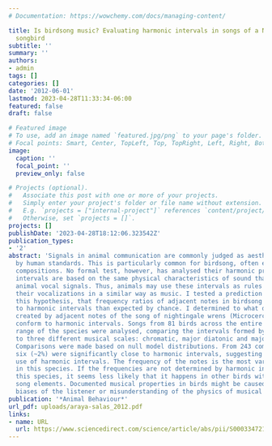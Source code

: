 ```yaml
---
# Documentation: https://wowchemy.com/docs/managing-content/

title: Is birdsong music? Evaluating harmonic intervals in songs of a Neotropical
  songbird
subtitle: ''
summary: ''
authors:
- admin
tags: []
categories: []
date: '2012-06-01'
lastmod: 2023-04-28T11:33:34-06:00
featured: false
draft: false

# Featured image
# To use, add an image named `featured.jpg/png` to your page's folder.
# Focal points: Smart, Center, TopLeft, Top, TopRight, Left, Right, BottomLeft, Bottom, BottomRight.
image:
  caption: ''
  focal_point: ''
  preview_only: false

# Projects (optional).
#   Associate this post with one or more of your projects.
#   Simply enter your project's folder or file name without extension.
#   E.g. `projects = ["internal-project"]` references `content/project/deep-learning/index.md`.
#   Otherwise, set `projects = []`.
projects: []
publishDate: '2023-04-28T18:12:06.323542Z'
publication_types:
- '2'
abstract: 'Signals in animal communication are commonly judged as aesthetically appealing
  by human standards. This is particularly common for birdsong, often equated to musical
  compositions. No formal test, however, has analysed their harmonic properties. Musical
  intervals are based on the same physical characteristics of sound that underlie
  animal vocal signals. Thus, animals may use these intervals as rules to organize
  their vocalizations in a similar way as music. I tested a prediction derived from
  this hypothesis, that frequency ratios of adjacent notes in birdsong are closer
  to harmonic intervals than expected by chance. I determined to what degree the intervals
  created by adjacent notes of the song of nightingale wrens (Microcerculus philomela)
  conform to harmonic intervals. Songs from 81 birds across the entire distribution
  range of the species were analysed, comparing the intervals formed by adjacent notes
  to three different musical scales: chromatic, major diatonic and major pentatonic.
  Comparisons were made based on null model distributions. From 243 comparisons, only
  six (~2%) were significantly close to harmonic intervals, suggesting no consistent
  use of harmonic intervals. The frequency of the notes is the most varying song parameter
  in this species. If the frequencies are not determined by harmonic intervals in
  this species, it seems less likely that it happens in other birds with more complex
  song elements. Documented musical properties in birds might be caused by cultural
  biases of the listener or misunderstanding of the physics of musical compositions.'
publication: '*Animal Behaviour*'
url_pdf: uploads/araya-salas_2012.pdf
links:
- name: URL
  url: https://www.sciencedirect.com/science/article/abs/pii/S000334721200214X?casa_token=lpsrDKO6agAAAAAA:GlbhNZ2j872MblH3we5XRSxNKqbHH7s2N1OnW9JP2GTW2MdF9a1WLjhlMEUkWGj3w9BGElW4Z71x
---
```

